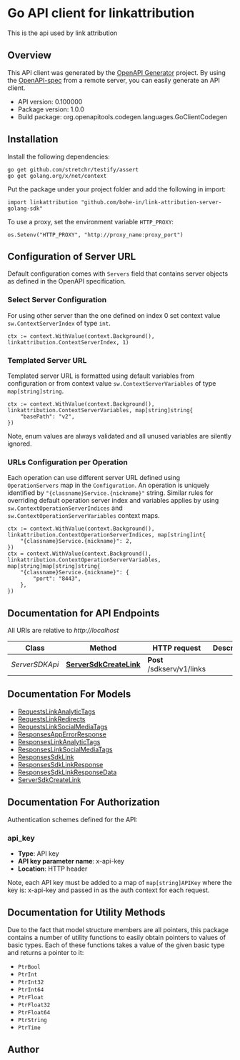 # Go API client for linkattribution

This is the api used by link attribution

## Overview
This API client was generated by the [OpenAPI Generator](https://openapi-generator.tech) project.  By using the [OpenAPI-spec](https://www.openapis.org/) from a remote server, you can easily generate an API client.

- API version: 0.100000
- Package version: 1.0.0
- Build package: org.openapitools.codegen.languages.GoClientCodegen

## Installation

Install the following dependencies:

```shell
go get github.com/stretchr/testify/assert
go get golang.org/x/net/context
```

Put the package under your project folder and add the following in import:

```golang
import linkattribution "github.com/bohe-in/link-attribution-server-golang-sdk"
```

To use a proxy, set the environment variable `HTTP_PROXY`:

```golang
os.Setenv("HTTP_PROXY", "http://proxy_name:proxy_port")
```

## Configuration of Server URL

Default configuration comes with `Servers` field that contains server objects as defined in the OpenAPI specification.

### Select Server Configuration

For using other server than the one defined on index 0 set context value `sw.ContextServerIndex` of type `int`.

```golang
ctx := context.WithValue(context.Background(), linkattribution.ContextServerIndex, 1)
```

### Templated Server URL

Templated server URL is formatted using default variables from configuration or from context value `sw.ContextServerVariables` of type `map[string]string`.

```golang
ctx := context.WithValue(context.Background(), linkattribution.ContextServerVariables, map[string]string{
	"basePath": "v2",
})
```

Note, enum values are always validated and all unused variables are silently ignored.

### URLs Configuration per Operation

Each operation can use different server URL defined using `OperationServers` map in the `Configuration`.
An operation is uniquely identified by `"{classname}Service.{nickname}"` string.
Similar rules for overriding default operation server index and variables applies by using `sw.ContextOperationServerIndices` and `sw.ContextOperationServerVariables` context maps.

```golang
ctx := context.WithValue(context.Background(), linkattribution.ContextOperationServerIndices, map[string]int{
	"{classname}Service.{nickname}": 2,
})
ctx = context.WithValue(context.Background(), linkattribution.ContextOperationServerVariables, map[string]map[string]string{
	"{classname}Service.{nickname}": {
		"port": "8443",
	},
})
```

## Documentation for API Endpoints

All URIs are relative to *http://localhost*

Class | Method | HTTP request | Description
------------ | ------------- | ------------- | -------------
*ServerSDKApi* | [**ServerSdkCreateLink**](docs/ServerSDKApi.md#serversdkcreatelink) | **Post** /sdkserv/v1/links | 


## Documentation For Models

 - [RequestsLinkAnalyticTags](docs/RequestsLinkAnalyticTags.md)
 - [RequestsLinkRedirects](docs/RequestsLinkRedirects.md)
 - [RequestsLinkSocialMediaTags](docs/RequestsLinkSocialMediaTags.md)
 - [ResponsesAppErrorResponse](docs/ResponsesAppErrorResponse.md)
 - [ResponsesLinkAnalyticTags](docs/ResponsesLinkAnalyticTags.md)
 - [ResponsesLinkSocialMediaTags](docs/ResponsesLinkSocialMediaTags.md)
 - [ResponsesSdkLink](docs/ResponsesSdkLink.md)
 - [ResponsesSdkLinkResponse](docs/ResponsesSdkLinkResponse.md)
 - [ResponsesSdkLinkResponseData](docs/ResponsesSdkLinkResponseData.md)
 - [ServerSdkCreateLink](docs/ServerSdkCreateLink.md)


## Documentation For Authorization


Authentication schemes defined for the API:
### api_key

- **Type**: API key
- **API key parameter name**: x-api-key
- **Location**: HTTP header

Note, each API key must be added to a map of `map[string]APIKey` where the key is: x-api-key and passed in as the auth context for each request.


## Documentation for Utility Methods

Due to the fact that model structure members are all pointers, this package contains
a number of utility functions to easily obtain pointers to values of basic types.
Each of these functions takes a value of the given basic type and returns a pointer to it:

* `PtrBool`
* `PtrInt`
* `PtrInt32`
* `PtrInt64`
* `PtrFloat`
* `PtrFloat32`
* `PtrFloat64`
* `PtrString`
* `PtrTime`

## Author



